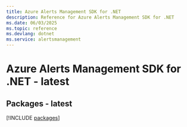 ```yaml
---
title: Azure Alerts Management SDK for .NET
description: Reference for Azure Alerts Management SDK for .NET
ms.date: 06/03/2025
ms.topic: reference
ms.devlang: dotnet
ms.service: alertsmanagement
---
```

# Azure Alerts Management SDK for .NET - latest
## Packages - latest
[!INCLUDE [packages](alerts-management-index.md)]